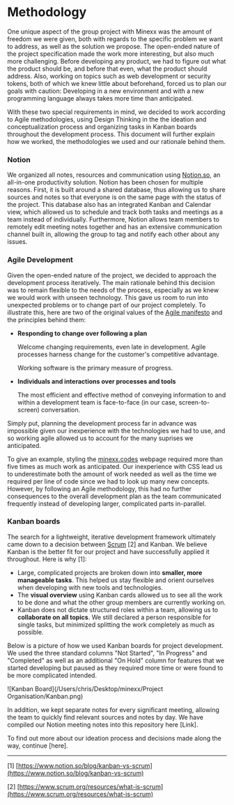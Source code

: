 # Methodology

One unique aspect of the group project with Minexx was the amount of freedom we were given, both with regards to the specific problem we want to address, as well as the solution we propose. The open-ended nature of the project specification made the work more interesting, but also much more challenging. Before developing any product, we had to figure out what the product should be, and before that even, what the product should address. Also, working on topics such as web development or security tokens, both of which we knew little about beforehand, forced us to plan our goals with caution: Developing in a new environment and with a new programming language always takes more time than anticipated.

With these two special requirements in mind, we decided to work according to Agile methodologies, using Design Thinking in the the ideation and conceptualization process and organizing tasks in Kanban boards throughout the development process. This document will further explain how we worked, the methodologies we used and our rationale behind them.

### Notion

We organized all notes, resources and communication using [Notion.so](http://notion.so), an all-in-one productivity solution. Notion has been chosen for multiple reasons. First, it is built around a shared database, thus allowing us to share sources and notes so that everyone is on the same page with the status of the project. This database also has an integrated Kanban and Calendar view, which allowed us to schedule and track both tasks and meetings as a team instead of individually. Furthermore, Notion allows team members to remotely edit meeting notes together and has an extensive communication channel built in, allowing the group to tag and notify each other about any issues.

### Agile Development

Given the open-ended nature of the project, we decided to approach the development process iteratively. The main rationale behind this decision was to remain flexible to the needs of the process, especially as we knew we would work with unseen technology. This gave us room to run into  unexpected problems or to change part of our project completely. To illustrate this, here are two of the original values of the [Agile manifesto](https://agilemanifesto.org) and the principles behind them:

- **Responding to change over following a plan**

    Welcome changing requirements, even late in
    development. Agile processes harness change for
    the customer's competitive advantage.

    Working software is the primary measure of progress.

- **Individuals and interactions over processes and tools**

    The most efficient and effective method of
    conveying information to and within a development
    team is face-to-face (in our case, screen-to-screen) conversation.

Simply put, planning the development process far in advance was impossible given our inexperience with the technologies we had to use, and so working agile allowed us to account for the many suprises we anticipated.

To give an example, styling the [minexx.codes](http://minexx.codes) webpage required more than five times as much work as anticipated. Our inexperience with CSS lead us to underestimate both the amount of work needed as well as the time we required per line of code since we had to look up many new concepts. However, by following an Agile methodology, this had no further consequences to the overall development plan as the team communicated frequently instead of developing larger, complicated parts in-parallel.

### Kanban boards

The search for a lightweight, iterative development framework ultimately came down to a decision between [Scrum](https://www.scrum.org/resources/what-is-scrum) [2] and Kanban. We believe Kanban is the better fit for our project and have successfully applied it throughout. Here is why [1]: 

- Large, complicated projects are broken down into **smaller, more manageable tasks**. This helped us stay flexible and orient ourselves when developing with new tools and technologies.
- The **visual overview** using Kanban cards allowed us to see all the work to be done and what the other group members are currently working on.
- Kanban does not dictate structured roles within a team, allowing us to **collaborate on all topics**. We still declared a person responsible for single tasks, but minimized splitting the work completely as much as possible.

Below is a picture of how we used Kanban boards for project development. We used the three standard columns "Not Started", "In Progress" and "Completed" as well as an additional "On Hold" column for features that we started developing but paused as they required more time or were found to be more complicated intended.

![Kanban Board](/Users/chris/Desktop/minexx/Project Organisation/Kanban.png)

In addition, we kept separate notes for every significant meeting, allowing the team to quickly find relevant sources and notes by day. We have compiled our Notion meeting notes into this repository here [Link].

To find out more about our ideation process and decisions made along the way, continue [here].

---

[1] [https://www.notion.so/blog/kanban-vs-scrum](https://www.notion.so/blog/kanban-vs-scrum)

[2] [https://www.scrum.org/resources/what-is-scrum](https://www.scrum.org/resources/what-is-scrum)
